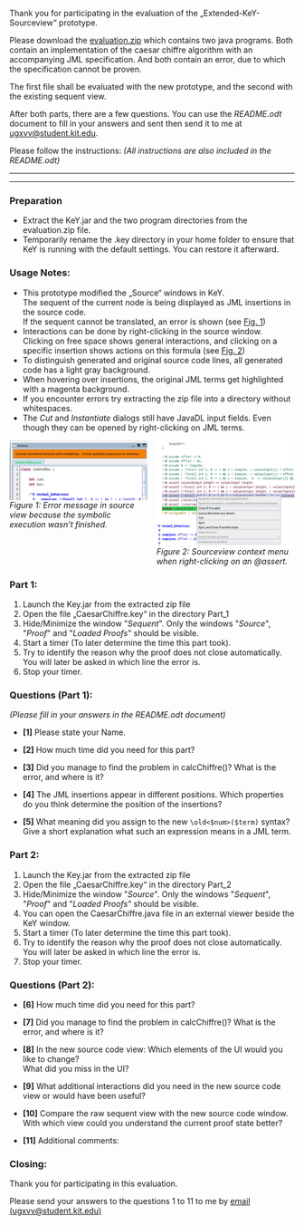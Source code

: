 
Thank you for participating in the evaluation of the „Extended-KeY-Sourceview“ prototype.

Please download the [evaluation.zip](https://github.com/Mikescher/key-extsourceview-evaluation/raw/master/evaluation.zip) which contains two java programs.
Both contain an implementation of the caesar chiffre algorithm with an accompanying JML specification.
And both contain an error, due to which the specification cannot be proven.

The first file shall be evaluated with the new prototype, and the second with the existing sequent view.  

After both parts, there are a few questions. You can use the *README.odt* document to fill in your answers and sent then send it to me at [ugxvv@student.kit.edu](mailto:ugxvv@student.kit.edu). 

Please follow the instructions: *(All instructions are also included in the README.odt)*

<hr><hr>

### Preparation

 - Extract the KeY.jar and the two program directories from the evaluation.zip file.
 - Temporarily rename the .key directory in your home folder to ensure that KeY is running with the default settings. You can restore it afterward.

### Usage Notes:

 - This prototype modified the „Source“ windows in KeY.  
   The sequent of the current node is being displayed as JML insertions in the source code.  
   If the sequent cannot be translated, an error is shown (see <a href="#fig1">Fig. 1</a>)
 - Interactions can be done by right-clicking in the source window.  
   Clicking on free space shows general interactions, and clicking on a specific insertion shows actions on this formula (see <a href="#fig2">Fig. 2</a>)
 - To distinguish generated and original source code lines, all generated code has a light gray background.
 - When hovering over insertions, the original JML terms get highlighted with a magenta background.
 - If you encounter errors try extracting the zip file into a directory without whitespaces.
 - The *Cut* and *Instantiate* dialogs still have JavaDL input fields. Even though they can be opened by right-clicking on JML terms.

<div style="display: grid; grid-template-columns: 1fr 1fr; grid-template-rows: auto; grid-column-gap: 1rem; margin-bottom: 1rem">

   <div style="display: grid; grid-template-columns: 1fr; grid-template-rows: auto 1fr; grid-row-gap: 0rem;">
      <img src="fig1.png" alt="Figure1" title="Error message in source view because the symbolic execution wasn't finished" id="fig1" />
      <i>Figure 1: Error message in source view because the symbolic execution wasn't finished.</i>
   </div>

   <div style="display: grid; grid-template-columns: 1fr; grid-template-rows: auto 1fr; grid-row-gap: 0rem;">
      <img src="fig2.png" alt="Figure2" title="Sourceview context menu when right-clicking on an @assert"      id="fig2"/>
      <i>Figure 2: Sourceview context menu when right-clicking on an @assert.</i>

   </div>

</div>

### Part 1:

1. Launch the Key.jar from the extracted zip file
2. Open the file „CaesarChiffre.key“ in the directory Part_1
3. Hide/Minimize the window "*Sequent*". Only the windows "*Source*", "*Proof*" and "*Loaded Proofs*" should be visible.
4. Start a timer (To later determine the time this part took).
5. Try to identify the reason why the proof does not close automatically.  
   You will later be asked in which line the error is.
6. Stop your timer.


### Questions (Part 1):

*(Please fill in your answers in the README.odt document)*

 - **[1]** Please state your Name.  

 - **[2]** How much time did you need for this part?  

 - **[3]** Did you manage to find the problem in calcChiffre()? What is the error, and where is it?  

 - **[4]** The JML insertions appear in different positions. Which properties do you think determine the position of the insertions?  

 - **[5]** What meaning did you assign to the new  `\old<$num>($term)` syntax? Give a short explanation what such an expression means in a JML term.


### Part 2:

1. Launch the Key.jar from the extracted zip file
2. Open the file „CaesarChiffre.key“ in the directory Part_2
3. Hide/Minimize the window "*Source*". Only the windows "*Sequent*", "*Proof*" and "*Loaded Proofs*" should be visible.
4. You can open the  CaesarChiffre.java file in an external viewer beside the KeY window.
5. Start a timer (To later determine the time this part took).
6. Try to identify the reason why the proof does not close automatically.  
   You will later be asked in which line the error is.
7. Stop your timer.
    
### Questions (Part 2):

 - **[6]** How much time did you need for this part?  

 - **[7]** Did you manage to find the problem in calcChiffre()? What is the error, and where is it?  

 - **[8]** In the new source code view: Which elements of the UI would you like to change?  
       What did you miss in the UI?  

 - **[9]** What additional interactions did you need in the new source code view or would have been useful?  

 - **[10]** Compare the raw sequent view with the new source code window.  
        With which view could you understand the current proof state better?  

 - **[11]** Additional comments:

### Closing:

Thank you for participating in this evaluation.  

Please send your answers to the questions 1 to 11 to me by [email (ugxvv@student.kit.edu)](mailto:ugxvv@student.kit.edu)  

